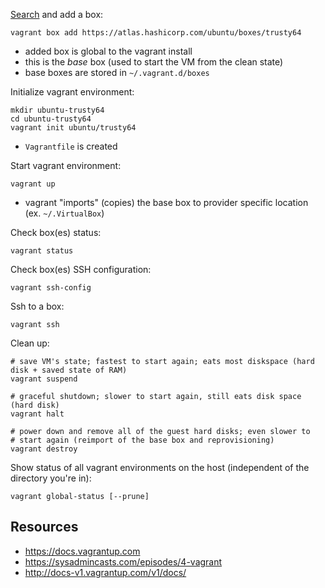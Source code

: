 [Search](https://atlas.hashicorp.com/boxes/search) and add a box:

    vagrant box add https://atlas.hashicorp.com/ubuntu/boxes/trusty64
 
* added box is global to the vagrant install
* this is the *base* box (used to start the VM from the clean state)
* base boxes are stored in `~/.vagrant.d/boxes`

Initialize vagrant environment:

    mkdir ubuntu-trusty64
    cd ubuntu-trusty64
    vagrant init ubuntu/trusty64
    
* `Vagrantfile` is created

Start vagrant environment:

    vagrant up

* vagrant "imports" (copies) the base box to provider specific location (ex. `~/.VirtualBox`)

Check box(es) status:

    vagrant status
    
Check box(es) SSH configuration:

    vagrant ssh-config

Ssh to a box:

    vagrant ssh

Clean up:

    # save VM's state; fastest to start again; eats most diskspace (hard disk + saved state of RAM)
    vagrant suspend

    # graceful shutdown; slower to start again, still eats disk space (hard disk)
    vagrant halt

    # power down and remove all of the guest hard disks; even slower to
    # start again (reimport of the base box and reprovisioning)
    vagrant destroy

Show status of all vagrant environments on the host (independent of the directory you're in):

    vagrant global-status [--prune]

Resources
---------

* https://docs.vagrantup.com
* https://sysadmincasts.com/episodes/4-vagrant
* http://docs-v1.vagrantup.com/v1/docs/
